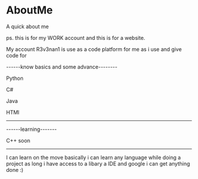 # AboutMe
A quick about me

ps. this is for my WORK account and this is for a website.

My account R3v3nan1 is use as a code platform for me as i use and give code for

------know basics and some advance--------

Python

C#

Java

HTMl

------------------------------------------

------learning-------

C++ soon

---------------------

I can learn on the move basically i can learn any language while doing a project
as long i have access to a libary a IDE and google i can get anything done :)
